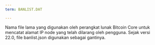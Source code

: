 ```yaml
---
term: BANLIST.DAT

---
```

Nama file lama yang digunakan oleh perangkat lunak Bitcoin Core untuk mencatat alamat IP node yang telah dilarang oleh pengguna. Sejak versi 22.0, file banlist.json digunakan sebagai gantinya.